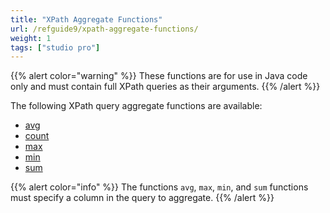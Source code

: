 ```yaml
---
title: "XPath Aggregate Functions"
url: /refguide9/xpath-aggregate-functions/
weight: 1
tags: ["studio pro"]
---
```


{{% alert color="warning" %}}
These functions are for use in Java code only and must contain full XPath queries as their arguments.
{{% /alert %}}

The following XPath query aggregate functions are available:

* [avg](/refguide9/xpath-avg/)
* [count](/refguide9/xpath-count/)
* [max](/refguide9/xpath-max/)
* [min](/refguide9/xpath-min/)
* [sum](/refguide9/xpath-sum/)

{{% alert color="info" %}}
The functions `avg`, `max`, `min`, and `sum` functions must specify a column in the query to aggregate.
{{% /alert %}}
